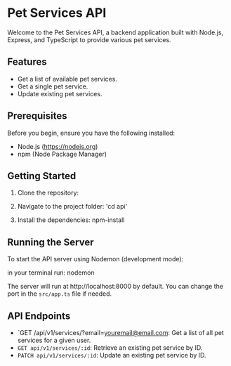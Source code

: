 # Pet Services API

Welcome to the Pet Services API, a backend application built with Node.js, Express, and TypeScript to provide various pet services.

## Features

- Get a list of available pet services.
- Get a single pet service.
- Update existing pet services.


## Prerequisites

Before you begin, ensure you have the following installed:

- Node.js (https://nodejs.org)
- npm (Node Package Manager)

## Getting Started

1. Clone the repository:

2. Navigate to the project folder: 'cd api'

3. Install the dependencies: npm-install

## Running the Server

To start the API server using Nodemon (development mode):

in your terminal run: nodemon

The server will run at http://localhost:8000 by default. You can change the port in the `src/app.ts` file if needed.

## API Endpoints

- `GET /api/v1/services/?email=youremail@email.com: Get a list of all pet services for a given user.
- `GET api/v1/services/:id`: Retrieve an existing pet service by ID.
- `PATCH api/v1/services/:id`: Update an existing pet service by ID.




